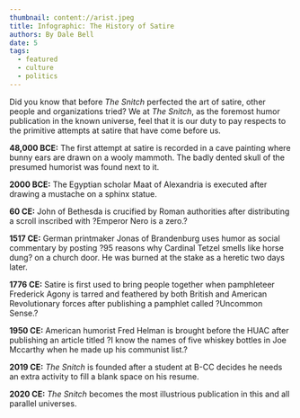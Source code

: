 ```yaml
---
thumbnail: content://arist.jpeg
title: Infographic: The History of Satire
authors: By Dale Bell
date: 5
tags:
  - featured
  - culture
  - politics
---
```


Did you know that before *The Snitch* perfected the art of satire, other people and organizations tried? We at *The Snitch*, as the foremost humor publication in the known universe, feel that it is our duty to pay respects to the primitive attempts at satire that have come before us. 

**48,000 BCE:** 
The first attempt at satire is recorded in a cave painting where bunny ears are drawn on a wooly mammoth. The badly dented skull of the presumed humorist was found next to it.

**2000 BCE:** 
The Egyptian scholar Maat of Alexandria is executed after drawing a mustache on a sphinx statue.

**60 CE:**
John of Bethesda is crucified by Roman authorities after distributing a scroll inscribed with ?Emperor Nero is a zero.?

**1517 CE:**
German printmaker Jonas of Brandenburg uses humor as social commentary by posting ?95 reasons why Cardinal Tetzel smells like horse dung? on a church door. He was burned at the stake as a heretic two days later.

**1776 CE:** 
Satire is first used to bring people together when pamphleteer Frederick Agony is tarred and feathered by both British and American Revolutionary forces after publishing a pamphlet called ?Uncommon Sense.?

**1950 CE:**
American humorist Fred Helman is brought before the HUAC after publishing an article titled ?I know the names of five whiskey bottles in Joe Mccarthy when he made up his communist list.?

**2019 CE:**
*The Snitch* is founded after a student at B-CC decides he needs an extra activity to fill a blank space on his resume.

**2020 CE:**
*The Snitch* becomes the most illustrious publication in this and all parallel universes.



